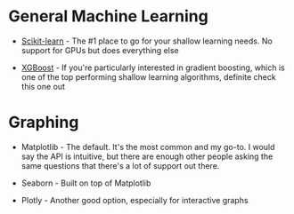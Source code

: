 


# General Machine Learning

* [Scikit-learn](https://scikit-learn.org/stable/) - The #1 place to go for your shallow learning needs. No support for GPUs but does everything else

* [XGBoost](https://xgboost.readthedocs.io/en/latest/) - If you're particularly interested in gradient boosting, which is one of the top performing shallow learning algorithms, definite check this one out


# Graphing

* Matplotlib - The default. It's the most common and my go-to. I would say the API is intuitive, but there are enough other people asking the same questions that there's a lot of support out there.

* Seaborn - Built on top of Matplotlib

* Plotly - Another good option, especially for interactive graphs